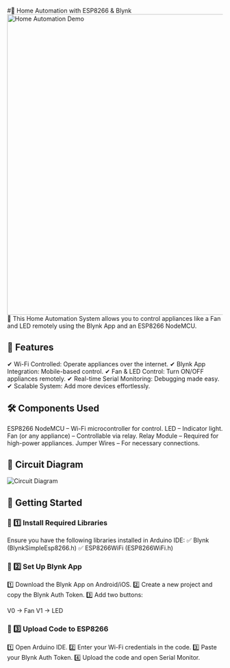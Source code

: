 #🏡 Home Automation with ESP8266 & Blynk
<img src="your-image-file.png" alt="Home Automation Demo" width="700"/>
🚀 This Home Automation System allows you to control appliances like a Fan and LED remotely using the Blynk App and an ESP8266 NodeMCU.

## 📌 Features
✔ Wi-Fi Controlled: Operate appliances over the internet.
✔ Blynk App Integration: Mobile-based control.
✔ Fan & LED Control: Turn ON/OFF appliances remotely.
✔ Real-time Serial Monitoring: Debugging made easy.
✔ Scalable System: Add more devices effortlessly.

## 🛠️ Components Used
ESP8266 NodeMCU – Wi-Fi microcontroller for control.
LED – Indicator light.
Fan (or any appliance) – Controllable via relay.
Relay Module – Required for high-power appliances.
Jumper Wires – For necessary connections.
## 📡 Circuit Diagram



![Circuit Diagram](circuit-diagram.png)
## 🚀 Getting Started
### 🔹 1️⃣ Install Required Libraries
Ensure you have the following libraries installed in Arduino IDE:
✅ Blynk (BlynkSimpleEsp8266.h)
✅ ESP8266WiFi (ESP8266WiFi.h)

### 🔹 2️⃣ Set Up Blynk App
1️⃣ Download the Blynk App on Android/iOS.
2️⃣ Create a new project and copy the Blynk Auth Token.
3️⃣ Add two buttons:

V0 → Fan
V1 → LED
### 🔹 3️⃣ Upload Code to ESP8266
1️⃣ Open Arduino IDE.
2️⃣ Enter your Wi-Fi credentials in the code.
3️⃣ Paste your Blynk Auth Token.
4️⃣ Upload the code and open Serial Monitor.
